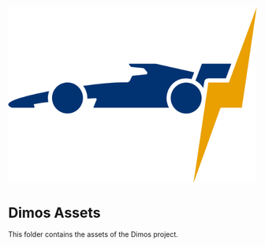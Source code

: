 <p align="center">
<img src="./fe_logo.svg" />
</p>

# Dimos Assets
This folder contains the assets of the Dimos project.